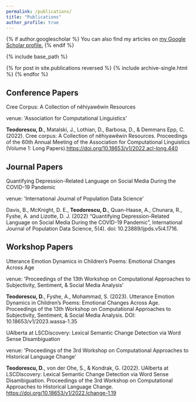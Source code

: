 ```yaml
---
permalink: /publications/
title: "Publications"
author_profile: true
---
```


{% if author.googlescholar %}
  You can also find my articles on <u><a href="{{author.googlescholar}}">my Google Scholar profile</a>.</u>
{% endif %}

{% include base_path %}

{% for post in site.publications reversed %}
  {% include archive-single.html %}
{% endfor %}


## Conference Papers

Cree Corpus: A Collection of nêhiyawêwin Resources

venue: 'Association for Computational Linguistics'

**Teodorescu, D.**, Matalski, J., Lothian, D., Barbosa, D., & Demmans Epp, C. (2022). Cree corpus: A Collection of nêhiyawêwin Resources. Proceedings of the 60th Annual Meeting of the Association for Computational Linguistics (Volume 1: Long Papers).https://doi.org/10.18653/v1/2022.acl-long.440

## Journal Papers

Quantifying Depression-Related Language on Social Media During the COVID-19 Pandemic

venue: 'International Journal of Population Data Science'

Davis, B., McKnight, D. E., **Teodorescu, D.**, Quan-Haase, A., Chunara, R., Fyshe, A. and Lizotte, D. J. (2022) “Quantifying Depression-Related Language on Social Media During the COVID-19 Pandemic”, International Journal of Population Data Science, 5(4). doi: 10.23889/ijpds.v5i4.1716.

## Workshop Papers

Utterance Emotion Dynamics in Children’s Poems: Emotional Changes Across Age

venue: 'Proceedings of the 13th Workshop on Computational Approaches to Subjectivity, Sentiment, & Social Media Analysis'

**Teodorescu, D.**, Fyshe, A., Mohammad, S. (2023). Utterance Emotion Dynamics in Children’s Poems: Emotional Changes Across Age. Proceedings of the 13th Workshop on Computational Approaches to Subjectivity, Sentiment, & Social Media Analysis. DOI: 10.18653/v1/2023.wassa-1.35

UAlberta at LSCDiscovery: Lexical Semantic Change Detection via Word Sense Disambiguation

venue: 'Proceedings of the 3rd Workshop on Computational Approaches to Historical Language Change'

**Teodorescu, D.**, von der Ohe, S., & Kondrak, G. (2022). UAlberta at LSCDiscovery: Lexical Semantic Change Detection via Word Sense Disambiguation. Proceedings of the 3rd Workshop on Computational Approaches to Historical Language Change. https://doi.org/10.18653/v1/2022.lchange-1.19
